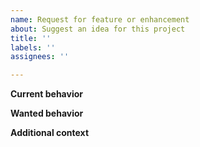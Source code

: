```yaml
---
name: Request for feature or enhancement
about: Suggest an idea for this project
title: ''
labels: ''
assignees: ''

---
```


**Current behavior**

**Wanted behavior**

**Additional context**
